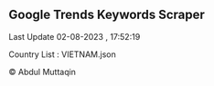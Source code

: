 

## Google Trends Keywords Scraper 
 
Last Update 02-08-2023 , 17:52:19

Country List :
VIETNAM.json



© Abdul Muttaqin 
